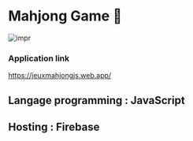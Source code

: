 
# Mahjong Game :pushpin:

![impr](https://encrypted-tbn0.gstatic.com/images?q=tbn:ANd9GcRGnOjbLGHY6L2t84Q2Gq-7jSeq5_QpbsbhLg&usqp=CAU)


###  Application link
https://jeuxmahjongjs.web.app/

## Langage programming : JavaScript
## Hosting : Firebase 

